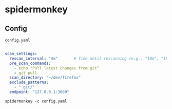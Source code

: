 # spidermonkey



## Config
`config.yaml`
```yaml

scan_settings:
  rescan_interval: "4m"       # Time until rescanning (e.g., "10m", "1h", "30s")
  pre_scan_commands:
    - echo "Pull latest changes from git"
    - git pull
  scan_directory: "~/dev/firefox"
  exclude_patterns:
    - ".git/"
  endpoint: "127.0.0.1:3000"
```

```shell
spidermonkey -c config.yaml
```